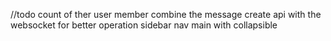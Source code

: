 //todo 
count of ther user member 
combine the message create api with the websocket for better operation 
sidebar nav main with collapsible